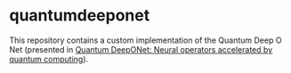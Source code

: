 # quantumdeeponet
This repository contains a custom implementation of the Quantum Deep O Net (presented in [Quantum DeepONet: Neural operators accelerated by quantum computing](https://arxiv.org/abs/2409.15683)).

